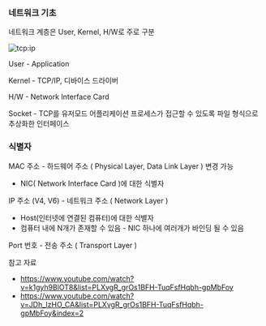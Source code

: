 ### 네트워크 기초
네트워크 계층은 User, Kernel, H/W로 주로 구분

![tcp:ip](https://github.com/olzlgur/CS_STUDY/assets/77485914/03eae610-470d-43f5-8f98-fc6aad05115d)

User - Application

Kernel - TCP/IP, 디바이스 드라이버

H/W - Network Interface Card

Socket - TCP를 유저모드 어플리케이션 프로세스가 접근할 수 있도록 파일 형식으로 추상화한 인터페이스

### 식별자

MAC 주소 - 하드웨어 주소 ( Physical Layer, Data Link Layer ) 변경 가능

- NIC( Network Interface Card )에 대한 식별자

IP 주소 (V4, V6) - 네트워크 주소 ( Network Layer )

- Host(인터넷에 연결된 컴퓨터)에 대한 식별자
- 컴퓨터 내에 N개가 존재할 수 있음 - NIC 하나에 여러개가 바인딩 될 수 있음

Port  번호 - 전송 주소 ( Transport Layer )

참고 자료
- https://www.youtube.com/watch?v=k1gyh9BlOT8&list=PLXvgR_grOs1BFH-TuqFsfHqbh-gpMbFoy
- https://www.youtube.com/watch?v=JDh_lzHO_CA&list=PLXvgR_grOs1BFH-TuqFsfHqbh-gpMbFoy&index=2
